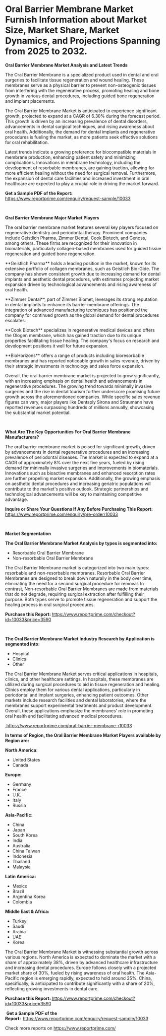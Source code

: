 <p><h1>Oral Barrier Membrane Market Furnish Information about Market Size, Market Share, Market Dynamics, and Projections Spanning from 2025 to 2032.</h1></p><p><strong>Oral Barrier Membrane Market Analysis and Latest Trends</strong></p>
<p><p>The Oral Barrier Membrane is a specialized product used in dental and oral surgeries to facilitate tissue regeneration and wound healing. These membranes serve as a physical barrier to prevent non-osteogenic tissues from interfering with the regenerative process, promoting healing and bone growth in various dental procedures, including guided bone regeneration and implant placements.</p><p>The Oral Barrier Membrane Market is anticipated to experience significant growth, projected to expand at a CAGR of 6.30% during the forecast period. This growth is driven by an increasing prevalence of dental disorders, advancements in dental surgical techniques, and rising awareness about oral health. Additionally, the demand for dental implants and regenerative procedures is fueling the market, as more patients seek effective solutions for oral rehabilitation.</p><p>Latest trends indicate a growing preference for biocompatible materials in membrane production, enhancing patient safety and minimizing complications. Innovations in membrane technology, including the development of resorbable membranes, are gaining traction, allowing for more efficient healing without the need for surgical removal. Furthermore, the expansion of dental care facilities and increased investment in oral healthcare are expected to play a crucial role in driving the market forward.</p></p>
<p><strong>Get a Sample PDF of the Report:&nbsp;</strong> <a href="https://www.reportprime.com/enquiry/request-sample/10033?utm_campaign=3065&utm_medium=2&utm_source=Github&utm_content=ia&utm_term=20032025&utm_id=oral-barrier-membrane">https://www.reportprime.com/enquiry/request-sample/10033</a></p>
<p>&nbsp;</p>
<p><strong>Oral Barrier Membrane Major Market Players</strong></p>
<p><p>The oral barrier membrane market features several key players focused on regenerative dentistry and periodontal therapy. Prominent companies include Geistlich Pharma, Zimmer Dental, Cook Biotech, and Genoss, among others. These firms are recognized for their innovation in biomaterials, particularly collagen-based membranes used for guided tissue regeneration and guided bone regeneration.</p><p>**Geistlich Pharma** holds a leading position in the market, known for its extensive portfolio of collagen membranes, such as Geistlich Bio-Gide. The company has shown consistent growth due to increasing demand for dental implants and aesthetic dental procedures, with estimates projecting market expansion driven by technological advancements and rising awareness of oral health.</p><p>**Zimmer Dental**, part of Zimmer Biomet, leverages its strong reputation in dental implants to enhance its barrier membrane offerings. The integration of advanced manufacturing techniques has positioned the company for continued growth as the global demand for dental procedures escalates.</p><p>**Cook Biotech** specializes in regenerative medical devices and offers the Ologen membrane, which has gained traction due to its unique properties facilitating tissue healing. The company's focus on research and development positions it well for future expansion.</p><p>**BioHorizons** offers a range of products including bioresorbable membranes and has reported noticeable growth in sales revenue, driven by their strategic investments in technology and sales force expansion. </p><p>Overall, the oral barrier membrane market is projected to grow significantly, with an increasing emphasis on dental health and advancements in regenerative procedures. The growing trend towards minimally invasive surgeries and the rise in dental tourism further underscore promising future growth across the aforementioned companies. While specific sales revenue figures can vary, major players like Dentsply Sirona and Straumann have reported revenues surpassing hundreds of millions annually, showcasing the substantial market potential.</p></p>
<p>&nbsp;</p>
<p><strong>What Are The Key Opportunities For Oral Barrier Membrane Manufacturers?</strong></p>
<p><p>The oral barrier membrane market is poised for significant growth, driven by advancements in dental regenerative procedures and an increasing prevalence of periodontal diseases. The market is expected to expand at a CAGR of approximately 8% over the next five years, fueled by rising demand for minimally invasive surgeries and improvements in biomaterials. Innovations such as bioactive membranes and enhanced resorption rates are further propelling market expansion. Additionally, the growing emphasis on aesthetic dental procedures and increasing geriatric populations will contribute to the market's positive outlook. Strategic partnerships and technological advancements will be key to maintaining competitive advantage.</p></p>
<p><strong>Inquire or Share Your Questions If Any Before Purchasing This Report:</strong> <a href="https://www.reportprime.com/enquiry/pre-order/10033?utm_campaign=3065&utm_medium=2&utm_source=Github&utm_content=ia&utm_term=20032025&utm_id=oral-barrier-membrane">https://www.reportprime.com/enquiry/pre-order/10033</a></p>
<p>&nbsp;</p>
<p><strong>Market Segmentation</strong></p>
<p><strong>The Oral Barrier Membrane Market Analysis by types is segmented into:</strong></p>
<p><ul><li>Resorbable Oral Barrier Membrane</li><li>Non-resorbable Oral Barrier Membrane</li></ul></p>
<p><p>The Oral Barrier Membrane market is categorized into two main types: resorbable and non-resorbable membranes. Resorbable Oral Barrier Membranes are designed to break down naturally in the body over time, eliminating the need for a second surgical procedure for removal. In contrast, Non-resorbable Oral Barrier Membranes are made from materials that do not degrade, requiring surgical extraction after fulfilling their purpose. Both types serve to promote tissue regeneration and support the healing process in oral surgical procedures.</p></p>
<p><strong>Purchase this Report:&nbsp;</strong><a href="https://www.reportprime.com/checkout?id=10033&price=3590&utm_campaign=3065&utm_medium=2&utm_source=Github&utm_content=ia&utm_term=20032025&utm_id=oral-barrier-membrane">https://www.reportprime.com/checkout?id=10033&price=3590</a></p>
<p>&nbsp;</p>
<p><strong>The Oral Barrier Membrane Market Industry Research by Application is segmented into:</strong></p>
<p><ul><li>Hospital</li><li>Clinics</li><li>Other</li></ul></p>
<p><p>The Oral Barrier Membrane Market serves critical applications in hospitals, clinics, and other healthcare settings. In hospitals, these membranes are utilized during surgical procedures to aid in tissue regeneration and healing. Clinics employ them for various dental applications, particularly in periodontal and implant surgeries, enhancing patient outcomes. Other markets include research facilities and dental laboratories, where the membranes support experimental treatments and product development. Overall, these applications emphasize the membranes' role in promoting oral health and facilitating advanced medical procedures.</p></p>
<p><a href="https://www.reportprime.com/oral-barrier-membrane-r10033?utm_campaign=3065&utm_medium=2&utm_source=Github&utm_content=ia&utm_term=20032025&utm_id=oral-barrier-membrane">&nbsp;https://www.reportprime.com/oral-barrier-membrane-r10033</a></p>
<p><strong>In terms of Region, the Oral Barrier Membrane Market Players available by Region are:</strong></p>
<p>
    <p> <strong> North America: </strong>
        <ul>
            <li>United States</li>
            <li>Canada</li>
        </ul>
        </p> 
    <p> <strong> Europe: </strong>
        <ul>
            <li>Germany</li>
            <li>France</li>
            <li>U.K.</li>
            <li>Italy</li>
            <li>Russia</li>
        </ul>
        </p> 
    <p> <strong> Asia-Pacific: </strong>
        <ul>
            <li>China</li>
            <li>Japan</li>
            <li>South Korea</li>
            <li>India</li>
            <li>Australia</li>
            <li>China Taiwan</li>
            <li>Indonesia</li>
            <li>Thailand</li>
            <li>Malaysia</li>
        </ul>
        </p> 
    <p> <strong> Latin America: </strong>
        <ul>
            <li>Mexico</li>
            <li>Brazil</li>
            <li>Argentina Korea</li>
            <li>Colombia</li>
        </ul>
        </p> 
    <p> <strong> Middle East & Africa: </strong>
        <ul>
            <li>Turkey</li>
            <li>Saudi</li>
            <li>Arabia</li>
            <li>UAE</li>
            <li>Korea</li>
        </ul>
    </p>
    </p>
<p><p>The Oral Barrier Membrane Market is witnessing substantial growth across various regions. North America is expected to dominate the market with a share of approximately 38%, driven by advanced healthcare infrastructure and increasing dental procedures. Europe follows closely with a projected market share of 30%, fueled by rising awareness of oral health. The Asia-Pacific region is emerging rapidly, expected to hold around 25%. China, specifically, is anticipated to contribute significantly with a share of 20%, reflecting growing investments in dental care.</p></p>
<p><strong>Purchase this Report: </strong><a href="https://www.reportprime.com/checkout?id=10033&price=3590&utm_campaign=3065&utm_medium=2&utm_source=Github&utm_content=ia&utm_term=20032025&utm_id=oral-barrier-membrane">https://www.reportprime.com/checkout?id=10033&price=3590</a></p>
<p>&nbsp;<strong>Get a Sample PDF of the Report:&nbsp;&nbsp;</strong><a href="https://www.reportprime.com/enquiry/request-sample/10033?utm_campaign=3065&utm_medium=2&utm_source=Github&utm_content=ia&utm_term=20032025&utm_id=oral-barrier-membrane">https://www.reportprime.com/enquiry/request-sample/10033</a></p>
<p><strong></strong></p>
<p>Check more reports on <a href="https://www.reportprime.com/?utm_campaign=3065&utm_medium=2&utm_source=Github&utm_content=ia&utm_term=20032025&utm_id=oral-barrier-membrane">https://www.reportprime.com/</a></p>